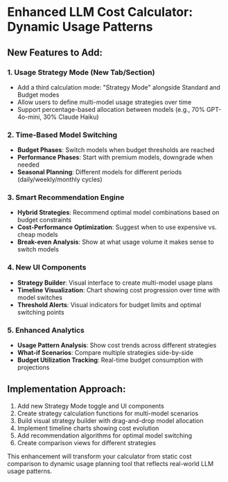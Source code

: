 # Enhanced LLM Cost Calculator: Dynamic Usage Patterns

## New Features to Add:

### 1. **Usage Strategy Mode** (New Tab/Section)
- Add a third calculation mode: "Strategy Mode" alongside Standard and Budget modes
- Allow users to define multi-model usage strategies over time
- Support percentage-based allocation between models (e.g., 70% GPT-4o-mini, 30% Claude Haiku)

### 2. **Time-Based Model Switching**
- **Budget Phases**: Switch models when budget thresholds are reached
- **Performance Phases**: Start with premium models, downgrade when needed  
- **Seasonal Planning**: Different models for different periods (daily/weekly/monthly cycles)

### 3. **Smart Recommendation Engine**
- **Hybrid Strategies**: Recommend optimal model combinations based on budget constraints
- **Cost-Performance Optimization**: Suggest when to use expensive vs. cheap models
- **Break-even Analysis**: Show at what usage volume it makes sense to switch models

### 4. **New UI Components**
- **Strategy Builder**: Visual interface to create multi-model usage plans
- **Timeline Visualization**: Chart showing cost progression over time with model switches
- **Threshold Alerts**: Visual indicators for budget limits and optimal switching points

### 5. **Enhanced Analytics**
- **Usage Pattern Analysis**: Show cost trends across different strategies
- **What-if Scenarios**: Compare multiple strategies side-by-side
- **Budget Utilization Tracking**: Real-time budget consumption with projections

## Implementation Approach:
1. Add new Strategy Mode toggle and UI components
2. Create strategy calculation functions for multi-model scenarios
3. Build visual strategy builder with drag-and-drop model allocation
4. Implement timeline charts showing cost evolution
5. Add recommendation algorithms for optimal model switching
6. Create comparison views for different strategies

This enhancement will transform your calculator from static cost comparison to dynamic usage planning tool that reflects real-world LLM usage patterns.